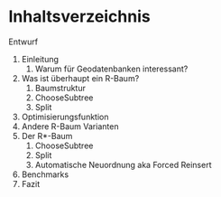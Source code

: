 Inhaltsverzeichnis
==================
Entwurf

1. Einleitung
	1. Warum für Geodatenbanken interessant?
2. Was ist überhaupt ein R-Baum?
	1. Baumstruktur
	1. ChooseSubtree
	1. Split
3. Optimisierungsfunktion
4. Andere R-Baum Varianten
5. Der R*-Baum
	1. ChooseSubtree
	1. Split
	1. Automatische Neuordnung aka Forced Reinsert
6. Benchmarks
7. Fazit


